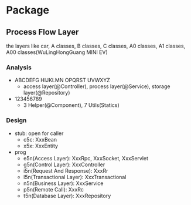 [//]:(https://github.com/ShaneKing/spec.sk/blob/0ae1f0420ef89a04a6a65de1858a0d38b85819c6/Java.md)

# Package

## Process Flow Layer

the layers like car, A classes, B classes, C classes, A0 classes, A1 classes, A00 classes(WuLingHongGuang MINI EV)

### Analysis

- ABCDEFG HIJKLMN OPQRST UVWXYZ
  - access layer(@Controller), process layer(@Service), storage layer(@Repository)
- 123456789
  - 3 Helper(@Component), 7 Utils(Statics)

### Design

- stub: open for caller
  - c5c: XxxBean
  - x5x: XxxEntity
- prog
  - e5n(Access Layer): XxxRpc, XxxSocket, XxxServlet
  - g5n(Control Layer): XxxController
  - i5n(Request And Response): XxxRr
  - l5n(Transactional Layer): XxxTransactional
  - n5n(Business Layer): XxxService
  - p5n(Remote Call): XxxRc
  - t5n(Database Layer): XxxRepository
